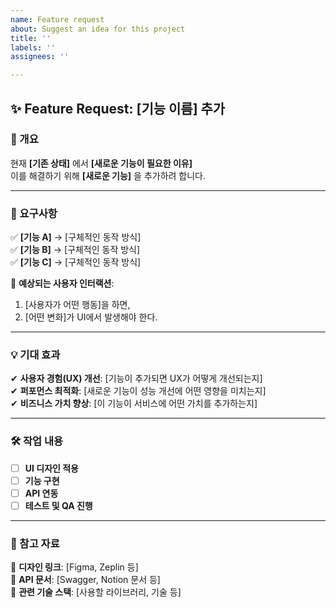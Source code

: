 ```yaml
---
name: Feature request
about: Suggest an idea for this project
title: ''
labels: ''
assignees: ''

---
```


## **✨ Feature Request: [기능 이름] 추가**

### **📌 개요**
현재 **[기존 상태]** 에서 **[새로운 기능이 필요한 이유]**  
이를 해결하기 위해 **[새로운 기능]** 을 추가하려 합니다.

---

### **🎯 요구사항**
✅ **[기능 A]** → [구체적인 동작 방식]  
✅ **[기능 B]** → [구체적인 동작 방식]  
✅ **[기능 C]** → [구체적인 동작 방식]  

🔹 **예상되는 사용자 인터랙션**:
1. [사용자가 어떤 행동]을 하면,  
2. [어떤 변화]가 UI에서 발생해야 한다.

---

### **💡 기대 효과**
✔ **사용자 경험(UX) 개선**: [기능이 추가되면 UX가 어떻게 개선되는지]  
✔ **퍼포먼스 최적화**: [새로운 기능이 성능 개선에 어떤 영향을 미치는지]  
✔ **비즈니스 가치 향상**: [이 기능이 서비스에 어떤 가치를 추가하는지]  

---

### **🛠 작업 내용**
- [ ] **UI 디자인 적용**
- [ ] **기능 구현**
- [ ] **API 연동**
- [ ] **테스트 및 QA 진행**

---

### **📌 참고 자료**
📌 **디자인 링크**: [Figma, Zeplin 등]  
📌 **API 문서**: [Swagger, Notion 문서 등]  
📌 **관련 기술 스택**: [사용할 라이브러리, 기술 등]
